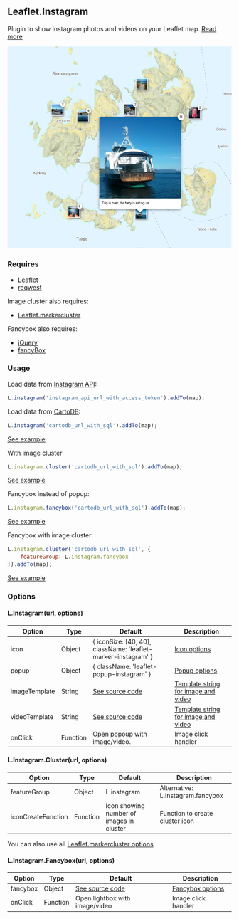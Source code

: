 ## Leaflet.Instagram

Plugin to show Instagram photos and videos on your Leaflet map. [Read more](http://blog.thematicmapping.org/2014/06/showing-instagram-photos-and-videos-on.html)

![Image of map with Instagram photos](img/popup-cluster.png)

### Requires
- [Leaflet](http://leafletjs.com/)
- [reqwest](https://github.com/ded/reqwest)

Image cluster also requires: 
- [Leaflet.markercluster](https://github.com/Leaflet/Leaflet.markercluster)

Fancybox also requires:
- [jQuery](http://jquery.com/)
- [fancyBox](http://fancyapps.com/fancybox/)

### Usage
Load data from [Instagram API](http://instagram.com/developer/):
```JavaScript
L.instagram('instagram_api_url_with_access_token').addTo(map);
```

Load data from [CartoDB](http://blog.thematicmapping.org/2014/06/syncing-your-instagram-photos-to-cartodb.html):
```JavaScript
L.instagram('cartodb_url_with_sql').addTo(map); 
```

[See example](http://turban.github.io/Leaflet.Instagram/examples/popup.html)

With image cluster
```JavaScript
L.instagram.cluster('cartodb_url_with_sql').addTo(map); 
```

[See example](http://turban.github.io/Leaflet.Instagram/examples/popup-cluster.html)

Fancybox instead of popup:
```JavaScript
L.instagram.fancybox('cartodb_url_with_sql').addTo(map); 
```

[See example](http://turban.github.io/Leaflet.Instagram/examples/fancybox.html)

Fancybox with image cluster:
```JavaScript
L.instagram.cluster('cartodb_url_with_sql', {
	featureGroup: L.instagram.fancybox
}).addTo(map); 
```

[See example](http://turban.github.io/Leaflet.Instagram/examples/fancybox-cluster.html)

### Options

#### L.Instagram(url, options)

| Option             | Type           | Default                                                       | Description                         |
| -------------------| -------------- | ------------------------------------------------------------- | ----------------------------------- |
| icon               | Object         | { iconSize: [40, 40], className: 'leaflet-marker-instagram' } | [Icon options](http://leafletjs.com/reference.html#icon-options)                        |
| popup              | Object         | { className: 'leaflet-popup-instagram' }                      | [Popup options](http://leafletjs.com/reference.html#popup-options)                       |
| imageTemplate      | String         | [See source code](https://github.com/turban/Leaflet.Instagram/blob/gh-pages/Leaflet.Instagram.js)                                               | [Template string for image and video](http://leafletjs.com/reference.html#util-template) |
| videoTemplate      | String         | [See source code](https://github.com/turban/Leaflet.Instagram/blob/gh-pages/Leaflet.Instagram.js)                                               | [Template string for image and video](http://leafletjs.com/reference.html#util-template) |
| onClick            | Function       | Open popoup with image/video.                                 | Image click handler                 |

#### L.Instagram.Cluster(url, options)

| Option             | Type           | Default                                                       | Description                         |
| -------------------| -------------- | ------------------------------------------------------------- | ----------------------------------- |
| featureGroup       | Object         | L.instagram                                                   | Alternative: L.instagram.fancybox   |
| iconCreateFunction | Function       | Icon showing number of images in cluster                      | Function to create cluster icon     |

You can also use all [Leaflet.markercluster options](https://github.com/Leaflet/Leaflet.markercluster#all-options).

#### L.Instagram.Fancybox(url, options)

| Option             | Type           | Default                                                       | Description                         |
| -------------------| -------------- | ------------------------------------------------------------- | ----------------------------------- |
| fancybox           | Object         | [See source code](https://github.com/turban/Leaflet.Instagram/blob/gh-pages/Leaflet.Instagram.Fancybox.js)                                               | [Fancybox options](http://fancyapps.com/fancybox/#docs)                    |
| onClick            | Function       | Open lightbox with image/video                                | Image click handler                 |
